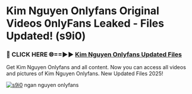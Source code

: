 # Kim Nguyen Onlyfans Original Videos 0nlyFans Leaked - Files Updated! (s9i0)

<h3>🔴 CLICK HERE 🌐==►► <a href="https://tinyurl.com/3hn5wdd3" rel="nofollow">Kim Nguyen Onlyfans Updated Files</a></h3>

Get Kim Nguyen Onlyfans and all content. Now you can access all videos and pictures of Kim Nguyen Onlyfans. New Updated Files 2025!

[![s9i0](https://i.imgur.com/4HnBqBT.gif)](https://tinyurl.com/3hn5wdd3)
ngan nguyen onlyfans